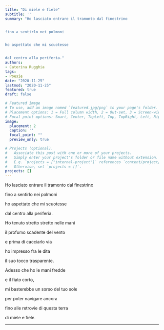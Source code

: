 ```yaml
---
title: "Di miele e fiele"
subtitle: ''
summary: "Ho lasciato entrare il tramonto dal finestrino  


fino a sentirlo nei polmoni 


ho aspettato che mi scuotesse 


dal centro alla periferia."
authors:
- Caterina Rugghia
tags:
- Poesie
date: "2020-11-25"
lastmod: "2020-11-25"
featured: true
draft: false

# Featured image
# To use, add an image named `featured.jpg/png` to your page's folder.
# Placement options: 1 = Full column width, 2 = Out-set, 3 = Screen-width
# Focal point options: Smart, Center, TopLeft, Top, TopRight, Left, Right, BottomLeft, Bottom, BottomRight
image:
  placement: 2
  caption: ''
  focal_point: ""
  preview_only: true

# Projects (optional).
#   Associate this post with one or more of your projects.
#   Simply enter your project's folder or file name without extension.
#   E.g. `projects = ["internal-project"]` references `content/project/deep-learning/index.md`.
#   Otherwise, set `projects = []`.
projects: []
---
```


Ho lasciato entrare il tramonto dal finestrino  


fino a sentirlo nei polmoni 


ho aspettato che mi scuotesse 


dal centro alla periferia.


Ho tenuto stretto stretto nelle mani


il profumo scadente del vento


e prima di cacciarlo via


ho impresso fra le dita 


il suo tocco trasparente.


Adesso che ho le mani fredde


e il fiato corto,


mi basterebbe un sorso del tuo sole


per poter navigare ancora


fino alle retrovie di questa terra


di miele e fiele.

---
